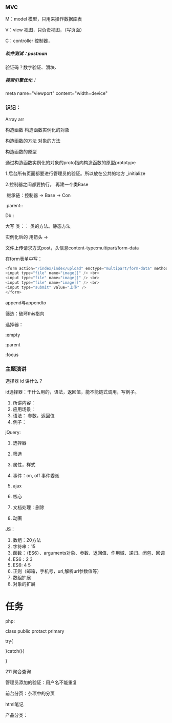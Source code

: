 ### MVC

M：model  模型，只用来操作数据库表

V：view  视图，只负责视图，（写页面）

C：controller  控制器，



##### 软件测试：postman

验证码？数字验证、滑块、



##### 搜索引擎优化：

meta  name="viewport" content="width=device"



### 识记：

Array                    arr

构造函数               构造函数实例化的对象

构造函数的方法    对象的方法

构造函数的原型

通过构造函数实例化的对象的proto指向构造函数的原型prototype



1.后台所有页面都要进行管理员的验证。所以放在公共的地方
	_initialize

2.控制器之间都要执行。
	再建一个类Base

​	继承链：控制器    ->   Base    ->    Con

​		parent::

Db::

大写  类：：   类的方法。静态方法

实例化后的  用箭头 ->



文件上传请求方式post，头信息content-type:multipart/form-data

在form表单中写：

```js
<form action="/index/index/upload" enctype="multipart/form-data" method="post">
<input type="file" name="image[]" /> <br>
<input type="file" name="image[]" /> <br>
<input type="file" name="image[]" /> <br>
<input type="submit" value="上传" />
</form>
```

append与appendto

筛选：破环this指向

选择器：

:empty

:parent

:focus



### 主题演讲

选择器 id  讲什么？

id选择器：干什么用的，语法，返回值，能不能链式调用，写例子。

1. 所讲内容：
2. 应用场景：
3. 语法：  参数，返回值
4. 例子：

jQuery:

1. 选择器
2. 筛选
3. 属性，样式
4. 事件：on, off  事件委派
5. ajax

1. 核心

2. 文档处理：删除

3. 动画

JS：

1. 数组：20方法
2. 字符串：15
3. 函数：（ES6）、arguments对象、参数、返回值、作用域、递归、闭包、回调
4. ES6：2  3
5. ES6: 4  5
6. 正则（邮箱，手机号，url,解析url参数值等）
7. 数组扩展
8. 对象的扩展





# 任务

php:

class  public  protact  primary

try{

}catch(){

}

211  聚合查询



管理员添加的验证：用户名不能重复

前台分页：杂项中的分页

html笔记

产品分类：